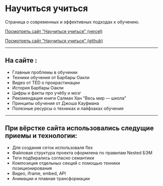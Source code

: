 ﻿# Научиться учиться

Страница о современных и эффективных подходах к обучению.

[Посмотреть сайт "Научиться учиться" (vercel)]( https://how-to-learn-vladimir-nesterov.vercel.app "Посмотреть сайт онлайн")

[Посмотреть сайт "Научиться учиться" (github)](https://vladimir-nesterov.github.io/how-to-learn/index.html "Посмотреть сайт онлайн")


---

## На сайте :

* Главные проблемы в обучении
* Техники обучения от Барбары Оакли
* Видео от TED о прокрастинации
* История Барбары Оакли
* Цифры и факты про учёбу и мозг
* Рекомендация книги Салман Хан "Весь мир — школа"
* Принципы обучения от Джоша Кауфмана
* Полезные ресурсы о техниках и лайфхаках обучения

---

## При вёрстке сайта использовались следущие приемы и технологии:

* Для создания сеток использоваля flex
* Файловая структура проекта оформлена по правилам Nested БЭМ
* Теги подбирались согласно семантики
* Композиция отдельных секций с помощью техники позиционирования
* Видео, iframe, embed, API
* Анимации и плавная трансформации

